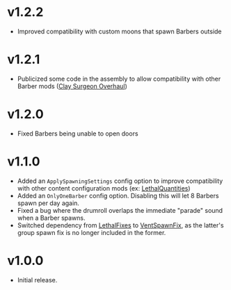# v1.2.2
- Improved compatibility with custom moons that spawn Barbers outside
# v1.2.1
- Publicized some code in the assembly to allow compatibility with other Barber mods ([Clay Surgeon Overhaul](https://thunderstore.io/c/lethal-company/p/dopadream/ClaySurgeonOverhaul/))
# v1.2.0
- Fixed Barbers being unable to open doors
# v1.1.0
- Added an `ApplySpawningSettings` config option to improve compatibility with other content configuration mods (ex: [LethalQuantities](https://thunderstore.io/c/lethal-company/p/BananaPuncher714/LethalQuantities/))
- Added an `OnlyOneBarber` config option. Disabling this will let 8 Barbers spawn per day again.
- Fixed a bug where the drumroll overlaps the immediate "parade" sound when a Barber spawns.
- Switched dependency from [LethalFixes](https://thunderstore.io/c/lethal-company/p/Dev1A3/LethalFixes/) to [VentSpawnFix](https://thunderstore.io/c/lethal-company/p/ButteryStancakes/VentSpawnFix/), as the latter's group spawn fix is no longer included in the former.
# v1.0.0
- Initial release.
